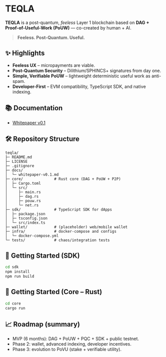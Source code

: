 # TEQLA

**TEQLA** is a post-quantum, *feeless* Layer 1 blockchain based on **DAG + Proof-of-Useful-Work (PoUW)** — co-created by human + AI.

> **Feeless. Post-Quantum. Useful.**

## ✨ Highlights
- **Feeless UX** – micropayments are viable.  
- **Post-Quantum Security** – Dilithium/SPHINCS+ signatures from day one.  
- **Simple, Verifiable PoUW** – lightweight deterministic useful work as anti-spam.  
- **Developer-First** – EVM compatibility, TypeScript SDK, and native indexing.  

## 📚 Documentation
- [Whitepaper v0.1](./docs/whitepaper-v0.1.md)

## 🛠 Repository Structure
```
teqla/
├─ README.md
├─ LICENSE
├─ .gitignore
├─ docs/
│  └─ whitepaper-v0.1.md
├─ core/              # Rust core (DAG + PoUW + P2P)
│  ├─ Cargo.toml
│  └─ src/
│     ├─ main.rs
│     ├─ dag.rs
│     ├─ pouw.rs
│     └─ net.rs
├─ sdk/               # TypeScript SDK for dApps
│  ├─ package.json
│  ├─ tsconfig.json
│  └─ src/index.ts
├─ wallet/            # (placeholder) web/mobile wallet
├─ infra/             # docker-compose and configs
│  └─ docker-compose.yml
└─ tests/             # chaos/integration tests
```

## 🚀 Getting Started (SDK)
```bash
cd sdk
npm install
npm run build
```

## 🔧 Getting Started (Core – Rust)
```bash
cd core
cargo run
```

## 📈 Roadmap (summary)
- MVP (6 months): DAG + PoUW + PQC + SDK + public testnet.  
- Phase 2: wallet, advanced indexing, developer incentives.  
- Phase 3: evolution to PoVU (stake + verifiable utility).  
